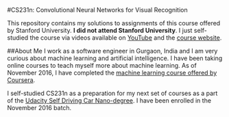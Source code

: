 #CS231n: Convolutional Neural Networks for Visual Recognition

This repository contains my solutions to assignments of this course offered by Stanford University. **I did not attend Stanford University**. I just self-studied the course via videos available on [YouTube](https://www.youtube.com/playlist?list=PLLvH2FwAQhnpj1WEB-jHmPuUeQ8mX-XXG) and the [course website](http://cs231n.stanford.edu/).


##About Me
I work as a software engineer in Gurgaon, India and I am very curious about machine learning and artificial intelligence. I have been taking online courses to teach myself more about machine learning. As of November 2016, I have completed the [machine learning course offered by Coursera](https://www.coursera.org/learn/machine-learning/).

I self-studied CS231n as a preparation for my next set of courses as a part of the [Udacity Self Driving Car Nano-degree](https://www.udacity.com/drive). I have been enrolled in the November 2016 batch.
